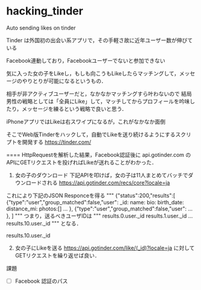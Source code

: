 # hacking_tinder
Auto sending likes on tinder

Tinder は外国初の出会い系アプリで，その手軽さ故に近年ユーザー数が伸びている

Facebook連動しており，Facebookユーザーでないと参加できない

気に入った女の子をLikeし，もしも向こうもLikeしたらマッチングして，メッセージのやりとりが可能になるというもの．

相手が非アクティブユーザーだと，なかなかマッチングすら叶わないので
結局男性の戦略としては「全員にLike」して，マッチしてからプロフィールを吟味したり，メッセージを練るという戦略で良いと思う．

iPhoneアプリではLikeは右スワイプになるが，これがなかなか面倒

そこでWeb版Tinderをハックして，自動でLikeを送り続けるようにするスクリプトを開発する
https://tinder.com/

====
HttpRequestを解析した結果，Facebook認証後に api.gotinder.com のAPIにGETリクエストを投げればLikeが送れることがわかった．

1. 女の子のダウンロード
下記APIを叩けば，女の子は11人まとめてバッチでダウンロードされる
https://api.gotinder.com/recs/core?locale=ja

これにより下記のJSON Responceを得る
"""
{"status":200,"results":[
{"type":"user","group_matched":false,"user":
 _id:
 name:
 bio:
 birth_date:
 distance_mi:
 photos:[]
 ...
},
{"type":"user","group_matched":false,"user":
 ...
},
]
"""
つまり，送るべきユーザIDは
"""
results.0.user._id
results.1.user._id
...
results.10.user._id
"""
となる．

results.10.user._id

2. 女の子にLikeを送る
https://api.gotinder.com/like/(_id)?locale=ja
に対してGETリクエストを繰り返せば良い．

課題
- [ ] Facebook 認証のパス
